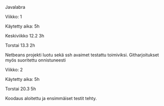 ﻿Javalabra

Viikko: 1

Käytetty aika: 5h

Keskiviikko 12.2 3h

Torstai 13.3 2h

Netbeans projekti luotu sekä ssh avaimet testattu toimiviksi.
Githarjoitukset myös suoritettu onnistuneesti

Viikko: 2

Käytetty aika: 5h

Torstai 20.3 5h

Koodaus aloitettu ja ensimmäiset testit tehty.